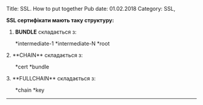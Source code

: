 Title: SSL. How to put together
Pub date: 01.02.2018
Category: SSL, 

**SSL сертифікати мають таку структуру:**
1. **BUNDLE** складається з:
<ul>
 	*intermediate-1
 	*intermediate-N
 	*root
</ul>
2. **CHAIN** складається з:
<ul>
 	*cert
 	*bundle
</ul>
3. **FULLCHAIN** складається з:
<ul>
 	*chain
 	*key
</ul>

-----
